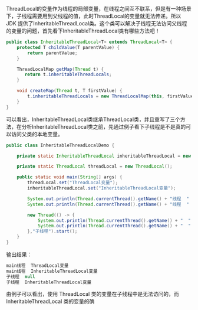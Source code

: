 ThreadLocal的变量作为线程的局部变量，在线程之间互不联系，但是有一种场景下，子线程需要用到父线程的值，此时ThreadLocal的变量就无法传递。所以 JDK 提供了InheritableThreadLocal类。这个类可以解决子线程无法访问父线程的变量的问题，首先看下InheritableThreadLocal类有哪些方法吧！

```java
public class InheritableThreadLocal<T> extends ThreadLocal<T> {
    protected T childValue(T parentValue) {
        return parentValue;
    }

    ThreadLocalMap getMap(Thread t) {
       return t.inheritableThreadLocals;
    }

    void createMap(Thread t, T firstValue) {
        t.inheritableThreadLocals = new ThreadLocalMap(this, firstValue);
    }
}
```
可以看出，InheritableThreadLocal类继承ThreadLocal类，并且重写了三个方法，在分析InheritableThreadLocal类之前，先通过例子看下子线程是不是真的可以访问父类的本地变量。

```java
public class InheritableThreadLocalDemo {

    private static InheritableThreadLocal inheritableThreadLocal = new InheritableThreadLocal();

    private static ThreadLocal threadLocal = new ThreadLocal();

    public static void main(String[] args) {
        threadLocal.set("ThreadLocal变量");
        inheritableThreadLocal.set("InheritableThreadLocal变量");

        System.out.println(Thread.currentThread().getName() + "线程  " + threadLocal.get());
        System.out.println(Thread.currentThread().getName() + "线程  " + inheritableThreadLocal.get());

        new Thread(() -> {
            System.out.println(Thread.currentThread().getName() + "  " + threadLocal.get());
            System.out.println(Thread.currentThread().getName() + "  " + inheritableThreadLocal.get());
        },"子线程").start();
    }
}
```
输出结果：
```java
main线程  ThreadLocal变量
main线程  InheritableThreadLocal变量
子线程  null
子线程  InheritableThreadLocal变量
```

由例子可以看出，使用 ThreadLocal 类的变量在子线程中是无法访问的，而
 InheritableThreadLocal 类的变量的确

